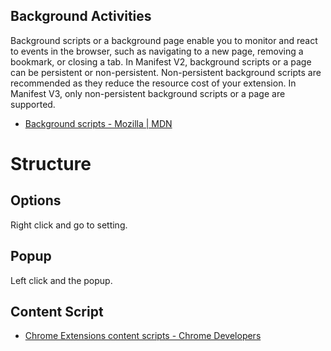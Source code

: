 ## Background Activities
Background scripts or a background page enable you to monitor and react to events in the browser, such as navigating to a new page, removing a bookmark, or closing a tab.
In Manifest V2, background scripts or a page can be persistent or non-persistent. Non-persistent background scripts are recommended as they reduce the resource cost of your extension. In Manifest V3, only non-persistent background scripts or a page are supported.

- [Background scripts - Mozilla | MDN](https://developer.mozilla.org/en-US/docs/Mozilla/Add-ons/WebExtensions/Background_scripts)

# Structure

## Options
Right click and go to setting.

## Popup
Left click and the popup.

## Content Script
- [Chrome Extensions content scripts - Chrome Developers](https://developer.chrome.com/docs/extensions/mv3/content_scripts/)
